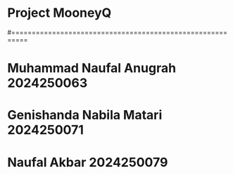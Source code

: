 # Project MooneyQ
#==========================================================
 
 # Muhammad Naufal Anugrah   2024250063
 # Genishanda Nabila Matari  2024250071
 # Naufal Akbar              2024250079
